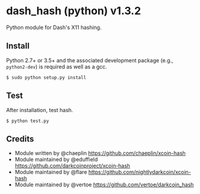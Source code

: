 dash_hash (python) v1.3.2
===========================

Python module for Dash's X11 hashing.


Install
-------

Python 2.7+ or 3.5+ and the associated development package (e.g., `python2-dev`) is required as well as a gcc.

    $ sudo python setup.py install


Test
-------

After installation, test hash.

    $ python test.py

Credits
-------

* Module written by @chaeplin https://github.com/chaeplin/xcoin-hash
* Module maintained by @eduffield https://github.com/darkcoinproject/xcoin-hash
* Module maintained by @flare https://github.com/nightlydarkcoin/xcoin-hash
* Module maintained by @vertoe https://github.com/vertoe/darkcoin_hash

